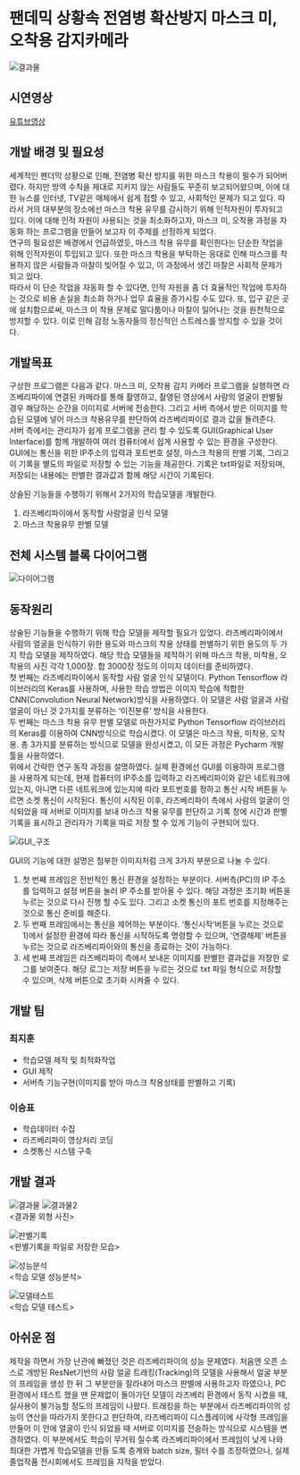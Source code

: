 # 팬데믹 상황속 전염병 확산방지 마스크 미, 오착용 감지카메라
![결과물](./image/project_picture.jpg)
## 시연영상
[유튜브영상](https://youtu.be/6WgJ_igQmO0)   

## 개발 배경 및 필요성
세계적인 팬더믹 상황으로 인해, 전염병 확산 방지를 위한 마스크 착용이 필수가 되어버렸다. 하지만 방역 수칙을 제대로 지키지 않는 사람들도 꾸준히 보고되어왔으며, 이에 대한 뉴스를 인터넷, TV같은 매체에서 쉽게 접할 수 있고, 사회적인 문제가 되고 있다. 따라서 거의 대부분의 장소에선 마스크 착용 유무를 감시하기 위해 인적자원이 투자되고 있다. 이에 대해 인적 자원이 사용되는 것을 최소화하고자, 마스크 미, 오착용 과정을 자동화 하는 프로그램을 만들어 보고자 이 주제를 선정하게 되었다.</br>
연구의 필요성은 배경에서 언급하였듯, 마스크 착용 유무를 확인한다는 단순한 작업을 위해 인적자원이 투입되고 있다. 또한 마스크 착용을 부탁하는 응대로 인해 마스크를 착용하지 않은 사람들과 마찰이 빚어질 수 있고, 이 과정에서 생긴 마찰은 사회적 문제가 되고 있다.</br>
따라서 이 단순 작업을 자동화 할 수 있다면, 인적 자원을 좀 더 효율적인 작업에 투자하는 것으로 비용 손실을 최소화 하거나 업무 효율을 증가시킬 수도 있다. 또, 입구 같은 곳에 설치함으로써, 마스크 미 착용 문제로 말다툼이나 마찰이 일어나는 것을 원천적으로 방지할 수 있다. 이로 인해 감정 노동자들의 정신적인 스트레스를 방지할 수 있을 것이다.



## 개발목표
구상한 프로그램은 다음과 같다. 마스크 미, 오착용 감지 카메라 프로그램을 실행하면 라즈베리파이에 연결된 카메라를 통해 촬영하고, 촬영된 영상에서 사람의 얼굴이 판별될 경우 해당하는 순간을 이미지로 서버에 전송한다. 그리고 서버 측에서 받은 이미지를 학습된 모델에 넣어 마스크 착용유무를 판단하여 라즈베리파이로 결과 값을 돌려준다.</br>
서버 측에서는 관리자가 쉽게 프로그램을 관리 할 수 있도록 GUI(Graphical User Interface)를 함께 개발하여 여러 컴퓨터에서 쉽게 사용할 수 있는 환경을 구성한다. GUI에는 통신을 위한 IP주소의 입력과 포트번호 설정, 마스크 착용의 판별 기록, 그리고 이 기록을 별도의 파일로 저장할 수 있는 기능을 제공한다. 기록은 txt파일로 저장되며, 저장되는 내용에는 판별한 결과값과 함께 해당 시간이 기록된다.

상술된 기능들을 수행하기 위해서 2가지의 학습모델을 개발한다.
1) 라즈베리파이에서 동작할 사람얼굴 인식 모델
2) 마스크 착용유무 판별 모델

## 전체 시스템 블록 다이어그램
![다이어그램](./image/diagram.jpg)

## 동작원리
상술된 기능들을 수행하기 위해 학습 모델을 제작할 필요가 있었다. 라즈베리파이에서 사람의 얼굴을 인식하기 위한 용도와 마스크의 착용 상태를 판별하기 위한 용도의 두 가지 학습 모델을 제작하였다. 해당 학습 모델들을 제작하기 위해 마스크 착용, 미착용, 오착용의 사진 각각 1,000장. 합 3000장 정도의 이미지 데이터를 준비하였다.</br>
첫 번째는 라즈베리파이에서 동작할 사람 얼굴 인식 모델이다. Python Tensorflow 라이브러리의 Keras를 사용하며, 사용한 학습 방법은 이미지 학습에 적합한 CNN(Convolution Neural Network)방식을 사용하였다. 이 모델은 사람 얼굴과 사람 얼굴이 아닌 것 2가지를 분류하는 ‘이진분류’ 방식을 사용한다.</br>
두 번째는 마스크 착용 유무 판별 모델로 마찬가지로 Python Tensorflow 라이브러리의 Keras를 이용하여 CNN방식으로 학습시켰다. 이 모델은 마스크 착용, 미착용, 오착용. 총 3가지를 분류하는 방식으로 모델을 완성시켰고, 이 모든 과정은 Pycharm 개발 툴을 사용하였다.</br>
위에서 간략한 연구 동작 과정을 설명하였다. 실제 환경에선 GUI를 이용하여 프로그램을 사용하게 되는데, 현재 컴퓨터의 IP주소를 입력하고 라즈베리파이와 같은 네트워크에 있는지, 아니면 다른 네트워크에 있는지에 따라 포트번호를 정하고 통신 시작 버튼을 누르면 소켓 통신이 시작된다. 통신이 시작된 이후, 라즈베리파이 측에서 사람의 얼굴이 인식되었을 때 서버로 이미지를 보내 마스크 착용 유무를 판단하고 기록 창에 시간과 판별 기록을 표시하고 관리자가 기록을 따로 저장 할 수 있게 기능이 구현되어 있다.

![GUI_구조](./image/gui.jpg)

GUI의 기능에 대한 설명은 첨부한 이미지처럼 크게 3가지 부분으로 나눌 수 있다.</br>

1) 첫 번째 프레임은 전반적인 통신 환경을 설정하는 부분이다. 서버측(PC)의 IP 주소를 입력하고 설정 버튼을 눌러 IP 주소를 받아올 수 있다. 해당 과정은 초기화 버튼을 누르는 것으로 다시 진행 할 수도 있다. 그리고 소켓 통신의 포트 번호를 지정해주는 것으로 통신 준비를 해준다.
2) 두 번째 프레임에서는 통신을 제어하는 부분이다. ‘통신시작’버튼을 누르는 것으로 1)에서 설정한 환경에 따라 통신을 시작하도록 명령할 수 있으며, ‘연결해제’ 버튼을 누르는 것으로 라즈베리파이와의 통신을 종료하는 것이 가능하다.
3) 세 번째 프레임은 라즈베리파이 측에서 보내온 이미지를 판별한 결과값을 저장한 로그를 보여준다. 해당 로그는 저장 버튼을 누르는 것으로 txt 파일 형식으로 저장할 수 있으며, 삭제 버튼으로 초기화 시켜줄 수 있다.

## 개발 팀
### 최지훈
- 학습모델 제작 및 최적화작업
- GUI 제작
- 서버측 기능구현(이미지를 받아 마스크 착용상태를 판별하고 기록)

### 이승표
- 학습데이터 수집
- 라즈베리파이 영상처리 코딩
- 소켓통신 시스템 구축

## 개발 결과
![결과물](./image/project_picture.jpg)
![결과물2](./image/project_picture2.jpg)</br>
<결과물 외형 사진>


![판별기록](./image/record.jpg)</br>
<판별기록을 파일로 저장한 모습>


![성능분석](./image/model.jpg)</br>
<학습 모델 성능분석>


![모델테스트](./image/test.jpg)</br>
<학습 모델 테스트>

## 아쉬운 점
제작을 하면서 가장 난관에 빠졌던 것은 라즈베리파이의 성능 문제였다. 처음엔 오픈 소스로 개방된 ResNet기반의 사람 얼굴 트래킹(Tracking)의 모델을 사용해서 얼굴 부분의 프레임을 생성 한 뒤 그 부분만을 잘라내어 마스크 판별에 사용하고자 하였으나, PC환경에서 테스트 했을 땐 문제없이 돌아가던 모델이 라즈베리 환경에서 동작 시켰을 때, 실사용이 불가능할 정도의 프레임이 나왔다. 트래킹을 하는 부분에서 라즈베리파이의 성능이 연산을 따라가지 못한다고 판단하여, 라즈베리파이 디스플레이에 사각형 프레임을 만들어 이 안에 얼굴이 인식 되었을 때 서버로 이미지를 전송하는 방식으로 시스템을 변경하였다. 이 부분에서도 학습이 무거워 질수록 라즈베리파이에서 프레임이 낮게 나와 최대한 가볍게 학습모델을 만들 도록 층계와 batch size, 필터 수를 조정하였으나, 실제 졸업작품 전시회에서도 프레임을 지적을 받았다.
